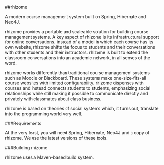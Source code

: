 ##rhizome


A modern course management system built on Spring, Hibernate and Neo4J.

rhizome provides a portable and scaleable solution for building course management systems. A key aspect of rhizome is its infrastructural support for online conversations. Instead of a model in which each course has its own website, rhizome shifts the focus to students and their conversations with other students and their instructors. rhizome is built to extend the classroom conversations into an academic network, in all senses of the word.

rhizome works differently than traditional course management systems such as Moodle or Blackboard. These systems make one-size-fits-all course websites with limited configurability. rhizome dispenses with courses and instead connects students to students, emphasizing social relationships while still making it possible to communicate directly and privately with classmates about class business. 

rhizome is based on theories of social systems which, it turns out, translate into the programming world very well. 

###Requirements


At the very least, you will need Spring, Hibernate, Neo4J and a copy of rhizome. We use the latest versions of these tools.

###Building rhizome


rhizome uses a Maven-based build system.


